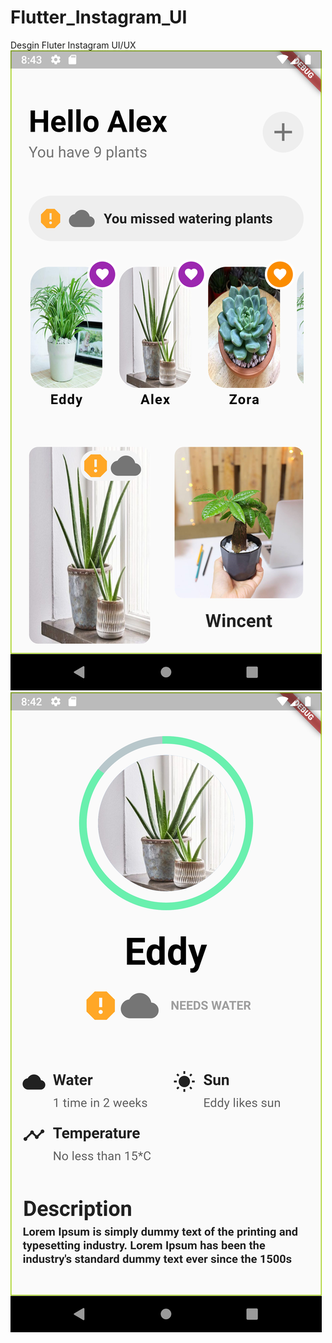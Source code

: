 # Flutter_Instagram_UI
Desgin Fluter Instagram UI/UX
![Instagram 1](https://raw.githubusercontent.com/baobon/Fltuter_Plants/master/plants/image/img1.png?raw=true)
![Instagram 2](https://raw.githubusercontent.com/baobon/Fltuter_Plants/master/plants/image/SceenShot2.png?raw=true)
	
